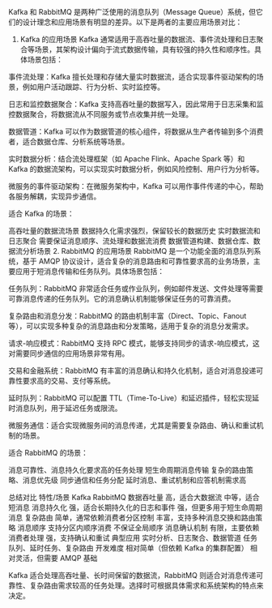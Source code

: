 Kafka 和 RabbitMQ 是两种广泛使用的消息队列（Message Queue）系统，但它们的设计理念和应用场景有明显的差异。以下是两者的主要应用场景对比：

1. Kafka 的应用场景
   Kafka 通常适用于高吞吐量的数据流、事件流处理和日志聚合等场景，其架构设计偏向于流式数据传输，具有较强的持久性和顺序性。具体场景包括：

事件流处理：Kafka 擅长处理和存储大量实时数据流，适合实现事件驱动架构的场景，例如用户活动跟踪、行为分析、实时监控等。

日志和监控数据聚合：Kafka 支持高吞吐量的数据写入，因此常用于日志采集和监控数据聚合，将数据流从不同服务或节点收集并统一处理。

数据管道：Kafka 可以作为数据管道的核心组件，将数据从生产者传输到多个消费者，适合数据仓库、分析系统等场景。

实时数据分析：结合流处理框架（如 Apache Flink、Apache Spark 等）和 Kafka 的数据流架构，可以实现实时数据分析，例如风险控制、用户行为分析等。

微服务的事件驱动架构：在微服务架构中，Kafka 可以用作事件传递的中心，帮助各服务解耦，实现异步通信。

适合 Kafka 的场景：

高吞吐量的数据流场景
数据持久化需求强烈，保留较长的数据历史
实时数据流和日志聚合
需要保证消息顺序、流处理和数据流消费
数据管道构建、数据仓库、数据流分析场景
2. RabbitMQ 的应用场景
   RabbitMQ 是一个功能全面的消息队列系统，基于 AMQP 协议设计，适合复杂的消息路由和可靠性要求高的业务场景，主要应用于短消息传输和任务队列。具体场景包括：

任务队列：RabbitMQ 非常适合任务或作业队列，例如邮件发送、文件处理等需要可靠消息传递的任务队列。它的消息确认机制能够保证任务的可靠消费。

复杂路由和消息分发：RabbitMQ 的路由机制丰富（Direct、Topic、Fanout 等），可以实现多种复杂的消息路由和分发策略，适用于复杂的消息分发需求。

请求-响应模式：RabbitMQ 支持 RPC 模式，能够支持同步的请求-响应模式，这对需要同步通信的应用场景非常有用。

交易和金融系统：RabbitMQ 有丰富的消息确认和持久化机制，适合对消息投递可靠性要求高的交易、支付等系统。

延时队列：RabbitMQ 可以配置 TTL（Time-To-Live）和延迟插件，轻松实现延时消息队列，用于延迟任务或限流。

微服务通信：适合实现微服务间的消息传递，尤其是需要复杂路由、确认和重试机制的场景。

适合 RabbitMQ 的场景：

消息可靠性、消息持久化要求高的任务处理
短生命周期消息传输
复杂的路由策略、消息优先级
同步通信和任务分配
延时消息、重试机制和应答机制需求高

总结对比
特性/场景	Kafka	RabbitMQ
数据吞吐量	高，适合大数据流	中等，适合短消息
消息持久化	强，适合长期持久化的日志和事件	强，但更多用于短生命周期消息
复杂路由	简单，通常依赖消费者分区控制	丰富，支持多种消息交换和路由策略
消息顺序	支持分区内顺序消费	不保证全局顺序
消息确认机制	有限，主要依赖消费者处理	强，支持确认和重试
典型应用	实时分析、日志聚合、数据管道	任务队列、延时任务、复杂路由
开发难度	相对简单（但依赖 Kafka 的集群配置）	相对灵活，但需要 AMQP 基础

Kafka 适合处理高吞吐量、长时间保留的数据流，RabbitMQ 则适合对消息传递可靠性、复杂路由需求较高的任务处理。选择时可根据具体需求和系统架构的特点来决定。
